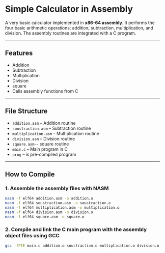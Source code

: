 # Simple Calculator in Assembly

A very basic calculator implemented in **x86-64 assembly**. It performs the four basic arithmetic operations: addition, subtraction, multiplication, and division. The assembly routines are integrated with a C program.

---

## Features

- Addition
- Subtraction
- Multiplication
- Division
- square
- Calls assembly functions from C
---

## File Structure

- `addition.asm` – Addition routine
- `soustraction.asm` – Subtraction routine
- `multiplication.asm` – Multiplication routine
- `division.asm` – Division routine
- `square.asm`-- square routine
- `main.c` – Main program in C
-  `prog`  – is pre-compiled program 

---

## How to Compile

### 1. Assemble the assembly files with NASM

```bash
nasm -f elf64 addition.asm -o addition.o
nasm -f elf64 soustraction.asm -o soustraction.o
nasm -f elf64 multiplication.asm -o multiplication.o
nasm -f elf64 division.asm -o division.o
nasm -f elf64 square.asm -o square.o   
```

### 2. Compile and link the C main program with the assembly object files using GCC

```bash
gcc -fPIE main.c addition.o soustraction.o multiplication.o division.o square.o -no-pie -o calculator
```
